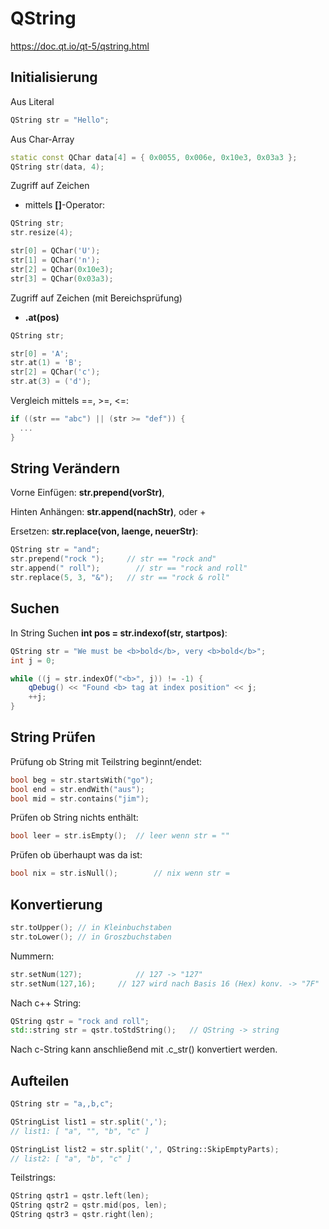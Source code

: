 # QString

 https://doc.qt.io/qt-5/qstring.html 

## Initialisierung

Aus Literal

```c++
QString str = "Hello";
```

Aus Char-Array

```c++
static const QChar data[4] = { 0x0055, 0x006e, 0x10e3, 0x03a3 };
QString str(data, 4);
```

Zugriff auf Zeichen

-  mittels **[]**-Operator:

```c++
QString str;
str.resize(4);

str[0] = QChar('U');
str[1] = QChar('n');
str[2] = QChar(0x10e3);
str[3] = QChar(0x03a3);
```

Zugriff auf Zeichen (mit Bereichsprüfung)

- **.at(pos)**

```c++
QString str;

str[0] = 'A';
str.at(1) = 'B';
str[2] = QChar('c');
str.at(3) = ('d');
```

Vergleich mittels ==, >=, <=:

```c++
if ((str == "abc") || (str >= "def")) {
  ...
}
```

## String Verändern

Vorne Einfügen: **str.prepend(vorStr)**,

Hinten Anhängen: **str.append(nachStr)**, oder +

Ersetzen: **str.replace(von, laenge, neuerStr)**:

```c++
QString str = "and";
str.prepend("rock ");     // str == "rock and"
str.append(" roll");        // str == "rock and roll"
str.replace(5, 3, "&");   // str == "rock & roll"
```

## Suchen

In String Suchen **int pos = str.indexof(str, startpos)**:

```c++
QString str = "We must be <b>bold</b>, very <b>bold</b>";
int j = 0;

while ((j = str.indexOf("<b>", j)) != -1) {
    qDebug() << "Found <b> tag at index position" << j;
    ++j;
}
```

## String Prüfen

Prüfung ob String mit Teilstring beginnt/endet:

```c++
bool beg = str.startsWith("go");
bool end = str.endWith("aus");
bool mid = str.contains("jim");
```

Prüfen ob String nichts enthält:

```c++
bool leer = str.isEmpty();	// leer wenn str = ""
```

Prüfen ob überhaupt was da ist:

```c++
bool nix = str.isNull();		// nix wenn str =
```

## Konvertierung

```c++
str.toUpper(); // in Kleinbuchstaben
str.toLower(); // in Groszbuchstaben
```

Nummern:

```c++
str.setNum(127); 			// 127 -> "127"
str.setNum(127,16);		// 127 wird nach Basis 16 (Hex) konv. -> "7F"
```

Nach c++ String:

```c++
QString qstr = "rock and roll";
std::string str = qstr.toStdString();	// QString -> string
```

Nach c-String kann anschließend mit .c_str() konvertiert werden.

## Aufteilen

```c++
QString str = "a,,b,c";

QStringList list1 = str.split(',');
// list1: [ "a", "", "b", "c" ]

QStringList list2 = str.split(',', QString::SkipEmptyParts);
// list2: [ "a", "b", "c" ]
```

Teilstrings:

```c++
QString qstr1 = qstr.left(len);
QString qstr2 = qstr.mid(pos, len);
QString qstr3 = qstr.right(len);
```

